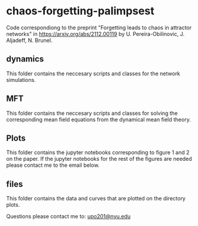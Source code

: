 # chaos-forgetting-palimpsest

Code correspondiong to the preprint "Forgetting leads to chaos in attractor networks" in https://arxiv.org/abs/2112.00119 by U. Pereira-Obilinovic, J. Aljadeff, N. Brunel.
## dynamics

This folder contains the neccesary scripts and classes for the network simulations.

## MFT

This folder contains the neccesary scripts and classes for solving the corresponding mean field equations from 
the dynamical mean field theory.


## Plots

This folder contains the jupyter notebooks corresponding to figure 1 and 2 on the paper. If the jupyter notebooks for the rest of the figures are needed please contact me to the email below. 

## files
This folder contains the data and curves that are plotted on the directory plots.


Questions please contact me to: upo201@nyu.edu
